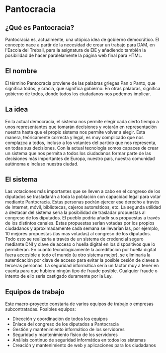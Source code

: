 # Pantocracia

## ¿Qué es Pantocracia?
Pantocracia es, actualmente, una utópica idea de gobierno democrático. El concepto nace a partir de la necesidad de crear un trabajo para DAM, en l'Escola del Treball, para la asignatura de EIE y añadiendo también la posibilidad de hacer paralelamente la página web final para HTML.
## El nombre
El término Pantocracia proviene de las palabras griegas Pan o Panto, que significa todos, y cracia, que significa gobierno. En otras palabras, significa gobierno de todos, donde todos los ciudadanos nos podemos implicar.
## La idea
En la actual democracia, el sistema nos permite elegir cada cierto tiempo a unos representantes que tomarán decisiones y votarán en representación nuestra hasta que el propio sistema nos permite volver a elegir. Esta manera, teóricamente correcta y legal, es muy complicado que nos complazca a todos, incluso a los votantes del partido que nos representa, en todas sus decisiones.
Con la actual tecnología somos capaces de crear un sistema que nos permita a todos los ciudadanos formar parte de las decisiones más importantes de Europa, nuestro país, nuestra comunidad autónoma e incluso nuestra ciudad.
## El sistema
Las votaciones más importantes que se lleven a cabo en el congreso de los diputados se trasladarán a toda la población con capacidad legal para votar mediante Pantocracia. Estas personas podrán ejercer ese derecho a través de Internet, móvil, bibliotecas, cajeros automáticos, etc.
La segunda utilidad a destacar del sistema sería la posibilidad de trasladar propuestas al congreso de los diputados. El pueblo podría añadir sus propuestas a través de los distintos canales. Estas propuestas serían votadas por los propios ciudadanos y aproximadamente cada semana se llevarían las, por ejemplo, 10 mejores propuestas (las mas votadas) al congreso de los diputados.
Todo esto se realizaría a través de un sistema de credencial seguro mediante DNI y clave de acceso o huella digital en los dispositivos que lo permitieran. En cuanto tecnológicamente la acreditación por huella digital fuera accesible a todo el mundo (u otro sistema mejor), se eliminaría la autenticación por clave de acceso para evitar la posible cesión de claves a terceras personas.
La seguridad informática sería un factor muy a tener en cuanta para que hubiera ningún tipo de fraude posible. Cualquier fraude o intento de ello sería castigado duramente por la Ley.
## Equipos de trabajo
Este macro-proyecto constaría de varios equipos de trabajo o empresas subcontratadas. Posibles equipos:

* Dirección y coordinación de todos los equipos
* Enlace del congreso de los diputados a Pantocracia
* Gestión y mantenimiento informático de los servidores
* Seguridad y mantenimiento físico de los servidores
* Análisis continuo de seguridad informática en todos los sistemas
* Creación y mantenimiento de web y aplicaciones para los ciudadanos